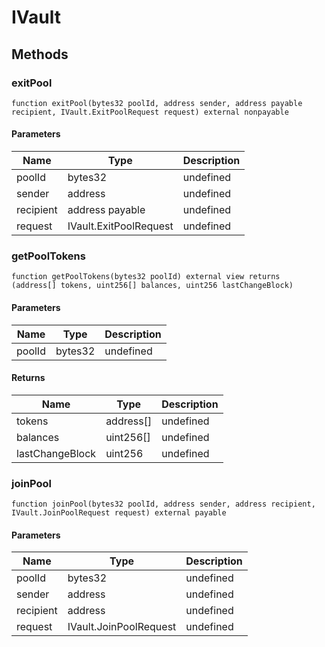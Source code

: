 # IVault









## Methods

### exitPool

```solidity
function exitPool(bytes32 poolId, address sender, address payable recipient, IVault.ExitPoolRequest request) external nonpayable
```





#### Parameters

| Name | Type | Description |
|---|---|---|
| poolId | bytes32 | undefined
| sender | address | undefined
| recipient | address payable | undefined
| request | IVault.ExitPoolRequest | undefined

### getPoolTokens

```solidity
function getPoolTokens(bytes32 poolId) external view returns (address[] tokens, uint256[] balances, uint256 lastChangeBlock)
```





#### Parameters

| Name | Type | Description |
|---|---|---|
| poolId | bytes32 | undefined

#### Returns

| Name | Type | Description |
|---|---|---|
| tokens | address[] | undefined
| balances | uint256[] | undefined
| lastChangeBlock | uint256 | undefined

### joinPool

```solidity
function joinPool(bytes32 poolId, address sender, address recipient, IVault.JoinPoolRequest request) external payable
```





#### Parameters

| Name | Type | Description |
|---|---|---|
| poolId | bytes32 | undefined
| sender | address | undefined
| recipient | address | undefined
| request | IVault.JoinPoolRequest | undefined




